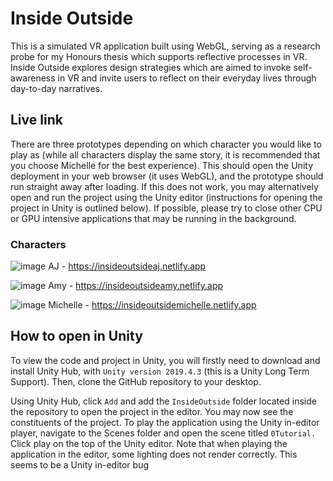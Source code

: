 # Inside Outside
This is a simulated VR application built using WebGL, serving as a research probe for my Honours thesis which supports reflective processes in VR. Inside Outside explores design strategies which are aimed to invoke self-awareness in VR and invite users to reflect on their everyday lives through day-to-day narratives.

## Live link
There are three prototypes depending on which character you would like to play as (while all characters display the same story, it is recommended that you choose Michelle for the best experience). This should open the Unity deployment in your web browser (it uses WebGL), and the prototype should run straight away after loading. If this does not work, you may alternatively open and run the project using the Unity editor (instructions for opening the project in Unity is outlined below). If possible, please try to close other CPU or GPU intensive applications that may be running in the background.

### Characters
![image](https://user-images.githubusercontent.com/37824250/141383872-b334439b-a8cd-4eb3-b12c-05f51bc0cbc1.png)
AJ - https://insideoutsideaj.netlify.app

![image](https://user-images.githubusercontent.com/37824250/141383877-a4d74971-4012-4eb5-bd13-387f292e774c.png)
Amy - https://insideoutsideamy.netlify.app

![image](https://user-images.githubusercontent.com/37824250/141383882-01dc5af0-121b-4fd3-96a4-e25db3c4f887.png)
Michelle - https://insideoutsidemichelle.netlify.app

## How to open in Unity
To view the code and project in Unity, you will firstly need to download and install Unity Hub, with `Unity version 2019.4.3` (this is a Unity Long Term Support). Then, clone the GitHub repository to your desktop.

Using Unity Hub, click `Add` and add the `InsideOutside` folder located inside the repository to open the project in the editor. You may now see the constituents of the project. To play the application using the Unity in-editor player, navigate to the Scenes folder and open the scene titled `0Tutorial.` Click play on the top of the Unity editor. Note that when playing the application in the editor, some lighting does not render correctly. This seems to be a Unity in-editor bug
